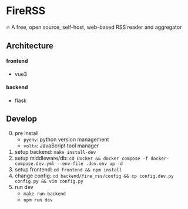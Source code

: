 # FireRSS
🔥 A free, open source, self-host, web-based RSS reader and aggregator

## Architecture
#### frontend
- vue3

#### backend
- flask

## Develop
0. pre install
    - `pyenv`: python version management
    - `volta`: JavaScript tool manager
1. setup backend: `make install-dev`
2. setup middleware/db: `cd Docker && docker compose -f docker-compose.dev.yml --env-file .dev.env up -d`
3. setup frontend: `cd frontend && npm install`
4. change config: `cd backend/fire_rss/config && cp config.dev.py config.py && vim config.py`
5. run dev
    - `make run-backend`
    - `npm run dev`
